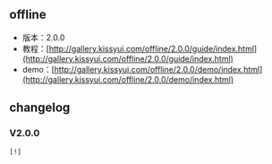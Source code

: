 ## offline

* 版本：2.0.0
* 教程：[http://gallery.kissyui.com/offline/2.0.0/guide/index.html](http://gallery.kissyui.com/offline/2.0.0/guide/index.html)
* demo：[http://gallery.kissyui.com/offline/2.0.0/demo/index.html](http://gallery.kissyui.com/offline/2.0.0/demo/index.html)

## changelog

### V2.0.0

    [!]


